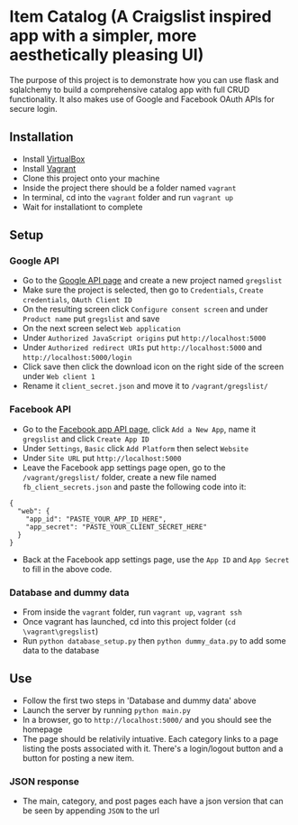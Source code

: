 # Item Catalog (A Craigslist inspired app with a simpler, more aesthetically pleasing UI)
The purpose of this project is to demonstrate how you can use flask and sqlalchemy to build a comprehensive catalog app with full CRUD functionality. It also makes use of Google and Facebook OAuth APIs for secure login.

## Installation
* Install [VirtualBox](https://www.virtualbox.org/wiki/Downloads)
* Install [Vagrant](https://www.vagrantup.com/downloads.html)
* Clone this project onto your machine
* Inside the project there should be a folder named `vagrant`
* In terminal, cd into the `vagrant` folder and run `vagrant up`
* Wait for installationt to complete

## Setup

### Google API
* Go to the [Google API page](https://console.developers.google.com/apis/) and create a new project named `gregslist`
* Make sure the project is selected, then go to `Credentials`, `Create credentials`, `OAuth Client ID`
* On the resulting screen click `Configure consent screen` and under `Product name` put `gregslist` and save
* On the next screen select `Web application`
* Under `Authorized JavaScript origins` put `http://localhost:5000`
* Under `Authorized redirect URIs` put `http://localhost:5000` and `http://localhost:5000/login`
* Click save then click the download icon on the right side of the screen under `Web client 1`
* Rename it `client_secret.json` and move it to `/vagrant/gregslist/`

### Facebook API
* Go to the [Facebook app API page](https://developers.facebook.com/apps), click `Add a New App`, name it `gregslist` and click `Create App ID`
* Under `Settings`, `Basic` click `Add Platform` then select `Website`
* Under `Site URL` put `http://localhost:5000`
* Leave the Facebook app settings page open, go to the `/vagrant/gregslist/` folder, create a new file named `fb_client_secrets.json` and paste the following code into it:
```
{
  "web": {
    "app_id": "PASTE_YOUR_APP_ID_HERE",
    "app_secret": "PASTE_YOUR_CLIENT_SECRET_HERE"
  }
}
```
* Back at the Facebook app settings page, use the `App ID` and `App Secret` to fill in the above code.

### Database and dummy data
* From inside the `vagrant` folder, run `vagrant up`, `vagrant ssh`
* Once vagrant has launched, cd into this project folder (`cd \vagrant\gregslist`)
* Run `python database_setup.py` then `python dummy_data.py` to add some data to the database

## Use
* Follow the first two steps in 'Database and dummy data' above
* Launch the server by running `python main.py`
* In a browser, go to `http://localhost:5000/` and you should see the homepage
* The page should be relativily intuative. Each category links to a page listing the posts associated with it. There's a login/logout button and a button for posting a new item.

### JSON response
* The main, category, and post pages each have a json version that can be seen by appending `JSON` to the url

